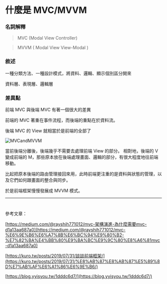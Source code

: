# 什麼是 MVC/MVVM

### 名詞解釋

> MVC (Modal View Controller)

> MVVM ( Modal View View-Modal )

### 敘述

一種分類方法、一種設計模式，將資料、邏輯、顯示個別區分開來

資料層、表現層、邏輯層


### 差異點

前端 MVC 與後端 MVC 有著一個很大的差異

前端的 MVC 著重在事件流程，而後端的重點在於資料流。

後端 MVC 的 View 就相當於是前端的全部了

![MVCandMVVM](/assets/img/articles/MVCandMVVM.png)

當前後端分離後，後端幾乎不需要去處理前端 View 的部分。 相對地，後端的 V 變成前端的 M，那些原本放在後端處理畫面、邏輯的部分，有很大程度地往前端移動。

比起把原本後端的路由管理接回來用，此時前端更注重的是資料與狀態的管理，以及它們如何跟畫面的整合與同步。

於是前端框架慢慢發展成 MVVM 模式。

---

#

參考文章：


[https://medium.com/@rayshih771012/mvc-架構演進-為什麼需要mvc-d1a13aa687a0](https://medium.com/@rayshih771012/mvc-%E6%9E%B6%E6%A7%8B%E6%BC%94%E9%80%B2-%E7%82%BA%E4%BB%80%E9%BA%BC%E9%9C%80%E8%A6%81mvc-d1a13aa687a0)

[https://kuro.tw/posts/2019/07/31/談談前端框架/](https://kuro.tw/posts/2019/07/31/%E8%AB%87%E8%AB%87%E5%89%8D%E7%AB%AF%E6%A1%86%E6%9E%B6/)

[https://blog.yyisyou.tw/1dddc6d7/](https://blog.yyisyou.tw/1dddc6d7/)


